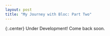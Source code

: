 ```yaml
---
layout: post
title: "My Journey with Bloc: Part Two"
---
```

{:.center}
Under Development! Come back soon.
